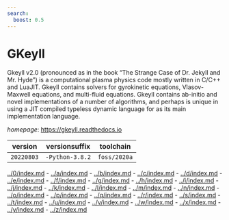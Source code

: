 ```yaml
---
search:
  boost: 0.5
---
```

# GKeyll

Gkeyll v2.0 (pronounced as in the book “The Strange Case of Dr. Jekyll  and Mr. Hyde”) is a computational plasma physics code mostly written in C/C++ and LuaJIT.  Gkeyll contains solvers for gyrokinetic equations, Vlasov-Maxwell equations, and  multi-fluid equations. Gkeyll contains ab-initio and novel implementations of a number  of algorithms, and perhaps is unique in using a JIT compiled typeless dynamic language  for as its main implementation language.

*homepage*: <https://gkeyll.readthedocs.io>

version | versionsuffix | toolchain
--------|---------------|----------
``20220803`` | ``-Python-3.8.2`` | ``foss/2020a``

[../0/index.md](0) - [../a/index.md](a) - [../b/index.md](b) - [../c/index.md](c) - [../d/index.md](d) - [../e/index.md](e) - [../f/index.md](f) - [../g/index.md](g) - [../h/index.md](h) - [../i/index.md](i) - [../j/index.md](j) - [../k/index.md](k) - [../l/index.md](l) - [../m/index.md](m) - [../n/index.md](n) - [../o/index.md](o) - [../p/index.md](p) - [../q/index.md](q) - [../r/index.md](r) - [../s/index.md](s) - [../t/index.md](t) - [../u/index.md](u) - [../v/index.md](v) - [../w/index.md](w) - [../x/index.md](x) - [../y/index.md](y) - [../z/index.md](z)

